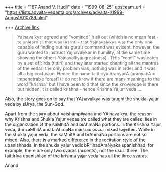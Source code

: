 +++
title = "167 Anand V. Hudli"
date = "1999-08-25"
upstream_url = "https://lists.advaita-vedanta.org/archives/advaita-l/1999-August/010789.html"

+++
[Archive link](https://lists.advaita-vedanta.org/archives/advaita-l/1999-August/010789.html)

>Yajnavalkyar agreed and "vomitted" it all out (which is no mean feat - to
>unlearn all that was learnt! - that Yajnavalykya was the only one capable
of
>finding out his guru's command was evident. however, the guru wanted to
instruct
>Yajnavalykar in humility, at the same time showing the others Yajnavalkyar
>greatness) . THis "vomit" was eaten by a set of birds (tittiri) and they
later
>started chanting all the mantras of the vedas; the only problem was,
nothing was
>in order and it was all a big confusion. Hence the name taittiriya AranyakA
>(aranyakA = impenetrable forest?) I do not know if there are many meanings
to
>the word "krishna" but I have been told that since the knowledge is there
but
>hidden, it is called krishna - hence Krishna Yajurr veda  ...


  Also, the story goes on to say that YAjnavalkya was taught the
  shukla-yajur veda by sUrya, the Sun-God.

  Apart from the story about VaishampAyana and YAjnavalkya, the reason
  why Krishna and Shukla Yajur vedas are called what they are called,
  lies in the organization of the saMhitA and brAhmaNa portions. In the
  Krishna Yajur veda, the saMhitA and brAhmaNa mantras occur mixed
  together. While in the shukla yajur veda, the saMhitA and brAhmaNa
  portions are not so mixed. Also, there is a marked difference in the
  recitation style of the upanishhads. In the shukla yajur vedic
  bR^ihadAraNyaka upanishhad, for example, there are only two svaras
  (accents), not the usual three. The taittirIya upanishhad of the
  krishna yajur veda has all the three svaras.

 Anand

